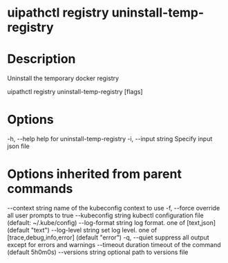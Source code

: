 ﻿# uipathctl registry uninstall-temp-registry

# Description

Uninstall the temporary docker registry

uipathctl registry uninstall-temp-registry [flags]

# Options

-h, --help           help for uninstall-temp-registry
  -i, --input string   Specify input json file

# Options inherited from parent commands

--context string      name of the kubeconfig context to use
  -f, --force               override all user prompts to true
      --kubeconfig string   kubectl configuration file (default: ~/.kube/config)
      --log-format string   log format. one of [text,json] (default "text")
      --log-level string    set log level. one of [trace,debug,info,error] (default "error")
  -q, --quiet               suppress all output except for errors and warnings
      --timeout duration    timeout of the command (default 5h0m0s)
      --versions string     optional path to versions file
